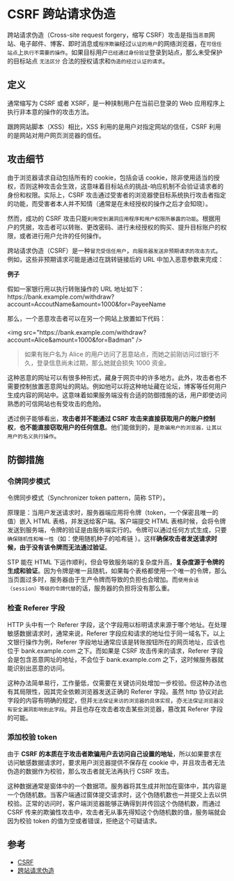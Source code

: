 # CSRF 跨站请求伪造

跨站请求伪造（Cross-site request forgery，缩写 CSRF）攻击是指当`恶意`网站、电子邮件、博客、即时消息或`程序欺骗`经过`认证的用户`的网络浏览器，在`可信任站点`上`执行不需要的操作`。如果目标用户`已经通过身份验证`登录到站点，那么未受保护的目标站点 `无法区分` 合法的授权请求和`伪造的经过认证的请求`。

## 定义

通常缩写为 CSRF 或者 XSRF，是一种挟制用户在当前已登录的 Web 应用程序上执行非本意的操作的攻击方法。

跟跨网站脚本（XSS）相比，XSS 利用的是用户对指定网站的信任，CSRF 利用的是网站对用户网页浏览器的信任。

## 攻击细节

由于浏览器请求自动包括所有的 cookie，包括会话 cookie，除非使用适当的授权，否则这种攻击会生效，这意味着目标站点的挑战-响应机制不会验证请求者的身份和权限。实际上，CSRF 攻击通过受害者的浏览器使目标系统执行攻击者指定的功能，而受害者本人并不知情（通常是在未经授权的操作之后才会知晓）。

然而，成功的 CSRF 攻击只能`利用受到漏洞应用程序和用户权限所暴露的功能`。根据用户的凭据，攻击者可以转账、更改密码、进行未经授权的购买、提升目标账户的权限，或者进行用户允许的任何操作。

跨站请求伪造（CSRF）是一种`冒充受信任用户`，`向服务器发送非预期请求的攻击方式`。例如，这些非预期请求可能是通过在跳转链接后的 URL 中加入恶意参数来完成：

**例子**

假如一家银行用以执行转账操作的 URL 地址如下： https:\/\/bank.example.com/withdraw?account=AccoutName&amount=1000&for=PayeeName

那么，一个恶意攻击者可以在另一个网站上放置如下代码：

\<img src="https:\/\/bank.example.com/withdraw?account=Alice&amount=1000&for=Badman" \/\>

> 如果有账户名为 Alice 的用户访问了恶意站点，而她之前刚访问过银行不久，登录信息尚未过期，那么她就会损失 1000 资金。

这种恶意的网址可以有很多种形式，藏身于网页中的许多地方。此外，攻击者也不需要控制放置恶意网址的网站。例如他可以将这种地址藏在论坛，博客等任何用户生成内容的网站中。这意味着如果服务端没有合适的防御措施的话，用户即使访问熟悉的可信网站也有受攻击的危险。

透过例子能够看出，**攻击者并不能通过 CSRF 攻击来直接获取用户的账户控制权**，**也不能直接窃取用户的任何信息**。他们能做到的，是`欺骗用户的浏览器，让其以用户的名义执行操作`。

## 防御措施

### 令牌同步模式

令牌同步模式（Synchronizer token pattern，简称 STP）。

原理是：当用户发送请求时，服务器端应用将令牌（token，一个保密且唯一的值）嵌入 HTML 表格，并发送给客户端。客户端提交 HTML 表格时候，会将令牌发送到服务端，令牌的验证是由服务端实行的。令牌可以通过任何方式生成，只要`确保随机性和唯一性`（如：使用随机种子的哈希链 ）。这样**确保攻击者发送请求时候，由于没有该令牌而无法通过验证**。

STP 能在 HTML 下运作顺利，但会导致服务端的复杂度升高，**复杂度源于令牌的生成和验证**。因为令牌是唯一且随机，如果每个表格都使用一个唯一的令牌，那么当页面过多时，服务器由于生产令牌而导致的负担也会增加。而`使用会话（session）等级的令牌代替`的话，服务器的负担将没有那么重。

### 检查 Referer 字段

HTTP 头中有一个 Referer 字段，这个字段用以标明请求来源于哪个地址。在处理敏感数据请求时，通常来说，Referer 字段应和请求的地址位于同一域名下。以上文银行操作为例，Referer 字段地址通常应该是转账按钮所在的网页地址，应该也位于 bank.example.com 之下。而如果是 CSRF 攻击传来的请求，Referer 字段会是包含恶意网址的地址，不会位于 bank.example.com 之下，这时候服务器就能识别出恶意的访问。

这种办法简单易行，工作量低，仅需要在关键访问处增加一步校验。但这种办法也有其局限性，因其完全依赖浏览器发送正确的 Referer 字段。虽然 http 协议对此字段的内容有明确的规定，但并`无法保证来访的浏览器的具体实现`，亦`无法保证浏览器没有安全漏洞影响到此字段`。并且也存在攻击者攻击某些浏览器，篡改其 Referer 字段的可能。

### 添加校验 token

由于 **CSRF 的本质在于攻击者欺骗用户去访问自己设置的地址**，所以如果要求在访问敏感数据请求时，要求用户浏览器提供不保存在 cookie 中，并且攻击者无法伪造的数据作为校验，那么攻击者就无法再执行 CSRF 攻击。

这种数据通常是窗体中的一个数据项。服务器将其生成并附加在窗体中，其内容是一个伪随机数。当客户端通过窗体提交请求时，这个伪随机数也一并提交上去以供校验。正常的访问时，客户端浏览器能够正确得到并传回这个伪随机数，而通过 CSRF 传来的欺骗性攻击中，攻击者无从事先得知这个伪随机数的值，服务端就会因为校验 token 的值为空或者错误，拒绝这个可疑请求。

## 参考

- [CSRF](https://developer.mozilla.org/zh-CN/docs/Glossary/CSRF)
- [跨站请求伪造](https://zh.wikipedia.org/wiki/%E8%B7%A8%E7%AB%99%E8%AF%B7%E6%B1%82%E4%BC%AA%E9%80%A0)
